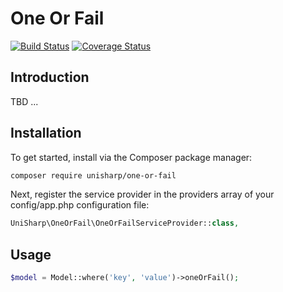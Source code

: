 # One Or Fail

[![Build Status](https://travis-ci.org/UniSharp/one-or-fail.svg?branch=master)](https://travis-ci.org/UniSharp/one-or-fail)
[![Coverage Status](https://coveralls.io/repos/github/UniSharp/one-or-fail/badge.svg?branch=master)](https://coveralls.io/github/UniSharp/one-or-fail?branch=master)

## Introduction

TBD ...

## Installation

To get started, install via the Composer package manager:

```bash
composer require unisharp/one-or-fail
```

Next, register the service provider in the providers array of your config/app.php configuration file:

```php
UniSharp\OneOrFail\OneOrFailServiceProvider::class,
```

## Usage

```php
$model = Model::where('key', 'value')->oneOrFail();
```
